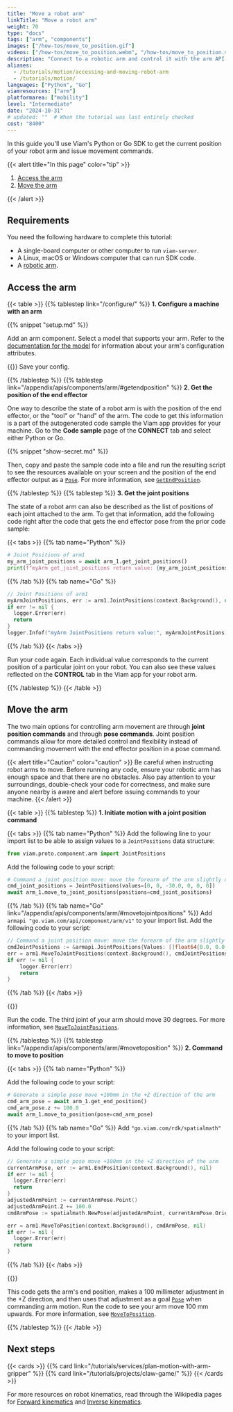 ```yaml
---
title: "Move a robot arm"
linkTitle: "Move a robot arm"
weight: 70
type: "docs"
tags: ["arm", "components"]
images: ["/how-tos/move_to_position.gif"]
videos: ["/how-tos/move_to_position.webm", "/how-tos/move_to_position.mp4"]
description: "Connect to a robotic arm and control it with the arm API."
aliases:
  - /tutorials/motion/accessing-and-moving-robot-arm
  - /tutorials/motion/
languages: ["Python", "Go"]
viamresources: ["arm"]
platformarea: ["mobility"]
level: "Intermediate"
date: "2024-10-31"
# updated: ""  # When the tutorial was last entirely checked
cost: "8400"
---
```


In this guide you'll use Viam's Python or Go SDK to get the current position of your robot arm and issue movement commands.

{{< alert title="In this page" color="tip" >}}

1. [Access the arm](#access-the-arm)
1. [Move the arm](#move-the-arm)

{{< /alert >}}

## Requirements

You need the following hardware to complete this tutorial:

- A single-board computer or other computer to run `viam-server`.
- A Linux, macOS or Windows computer that can run SDK code.
- A [robotic arm](/components/arm/).

## Access the arm

{{< table >}}
{{% tablestep link="/configure/" %}}
**1. Configure a machine with an arm**

{{% snippet "setup.md" %}}

Add an arm component.
Select a model that supports your arm. Refer to the [documentation for the model](/components/arm/#configuration) for information about your arm's configuration attributes.

{{<imgproc src="/how-tos/access-arm/config.png" resize="500x" class="fill aligncenter" style="width: 400px" declaredimensions=true alt="Configuration builder UI with a blank arm component">}}
Save your config.

{{% /tablestep %}}
{{% tablestep link="/appendix/apis/components/arm/#getendposition" %}}
**2. Get the position of the end effector**

One way to describe the state of a robot arm is with the position of the end effector, or the "tool" or "hand" of the arm.
The code to get this information is a part of the autogenerated code sample the Viam app provides for your machine.
Go to the **Code sample** page of the **CONNECT** tab and select either Python or Go.

{{% snippet "show-secret.md" %}}

Then, copy and paste the sample code into a file and run the resulting script to see the resources available on your screen and the position of the end effector output as a [`Pose`](/internals/orientation-vector/).
For more information, see [`GetEndPosition`](/appendix/apis/components/arm/#getendposition).

{{% /tablestep %}}
{{% tablestep %}}
**3. Get the joint positions**

The state of a robot arm can also be described as the list of positions of each joint attached to the arm.
To get that information, add the following code right after the code that gets the end effector pose from the prior code sample:

{{< tabs >}}
{{% tab name="Python" %}}

```python {class="line-numbers linkable-line-numbers"}
# Joint Positions of arm1
my_arm_joint_positions = await arm_1.get_joint_positions()
print(f"myArm get_joint_positions return value: {my_arm_joint_positions}")
```

{{% /tab %}}
{{% tab name="Go" %}}

```go {class="line-numbers linkable-line-numbers"}
// Joint Positions of arm1
myArmJointPositions, err := arm1.JointPositions(context.Background(), nil)
if err != nil {
  logger.Error(err)
  return
}
logger.Infof("myArm JointPositions return value:", myArmJointPositions)
```

{{% /tab %}}
{{< /tabs >}}

Run your code again.
Each individual value corresponds to the current position of a particular joint on your robot.
You can also see these values reflected on the **CONTROL** tab in the Viam app for your robot arm.

{{% /tablestep %}}
{{< /table >}}

## Move the arm

The two main options for controlling arm movement are through **joint position commands** and through **pose commands**.
Joint position commands allow for more detailed control and flexibility instead of commanding movement with the end effector position in a pose command.

{{< alert title="Caution" color="caution" >}}
Be careful when instructing robot arms to move.
Before running any code, ensure your robotic arm has enough space and that there are no obstacles.
Also pay attention to your surroundings, double-check your code for correctness, and make sure anyone nearby is aware and alert before issuing commands to your machine.
{{< /alert >}}

{{< table >}}
{{% tablestep %}}
**1. Initiate motion with a joint position command**

{{< tabs >}}
{{% tab name="Python" %}}
Add the following line to your import list to be able to assign values to a `JointPositions` data structure:

```python {class="line-numbers linkable-line-numbers"}
from viam.proto.component.arm import JointPositions
```

Add the following code to your script:

```python
# Command a joint position move: move the forearm of the arm slightly up
cmd_joint_positions = JointPositions(values=[0, 0, -30.0, 0, 0, 0])
await arm_1.move_to_joint_positions(positions=cmd_joint_positions)
```

{{% /tab %}}
{{% tab name="Go" link="/appendix/apis/components/arm/#movetojointpositions" %}}
Add `armapi "go.viam.com/api/component/arm/v1"` to your import list.
Add the following code to your script:

```go
// Command a joint position move: move the forearm of the arm slightly up
cmdJointPositions := &armapi.JointPositions{Values: []float64{0.0, 0.0, -30.0, 0.0, 0.0, 0.0}}
err = arm1.MoveToJointPositions(context.Background(), cmdJointPositions, nil)
if err != nil {
    logger.Error(err)
    return
}
```

{{% /tab %}}
{{< /tabs >}}

{{<gif webm_src="/how-tos/joint_positions.webm" mp4_src="/how-tos/joint_positions.mp4" alt="The robot arm moving through joint position commands" max-width="200px" class="alignleft">}}

Run the code.
The third joint of your arm should move 30 degrees.
For more information, see [`MoveToJointPositions`](/appendix/apis/components/arm/#movetojointpositions).

{{% /tablestep %}}
{{% tablestep link="/appendix/apis/components/arm/#movetoposition" %}}
**2. Command to move to position**

{{< tabs >}}
{{% tab name="Python" %}}

Add the following code to your script:

```python
# Generate a simple pose move +100mm in the +Z direction of the arm
cmd_arm_pose = await arm_1.get_end_position()
cmd_arm_pose.z += 100.0
await arm_1.move_to_position(pose=cmd_arm_pose)
```

{{% /tab %}}
{{% tab name="Go" %}}
Add `"go.viam.com/rdk/spatialmath"` to your import list.

Add the following code to your script:

```go
// Generate a simple pose move +100mm in the +Z direction of the arm
currentArmPose, err := arm1.EndPosition(context.Background(), nil)
if err != nil {
  logger.Error(err)
  return
}
adjustedArmPoint := currentArmPose.Point()
adjustedArmPoint.Z += 100.0
cmdArmPose := spatialmath.NewPose(adjustedArmPoint, currentArmPose.Orientation())

err = arm1.MoveToPosition(context.Background(), cmdArmPose, nil)
if err != nil {
  logger.Error(err)
  return
}
```

{{% /tab %}}
{{< /tabs >}}

{{<gif webm_src="/how-tos/move_to_position.webm" mp4_src="/how-tos/move_to_position.mp4" alt="A robot arm moving to a commanded position" max-width="200px" class="alignright">}}

This code gets the arm's end position, makes a 100 millimeter adjustment in the +Z direction, and then uses that adjustment as a goal [`Pose`](/internals/orientation-vector/) when commanding arm motion.
Run the code to see your arm move 100 mm upwards.
For more information, see [`MoveToPosition`](/appendix/apis/components/arm/#movetoposition).

{{% /tablestep %}}
{{< /table >}}

## Next steps

{{< cards >}}
{{% card link="/tutorials/services/plan-motion-with-arm-gripper" %}}
{{% card link="/tutorials/projects/claw-game/" %}}
{{< /cards >}}

For more resources on robot kinematics, read through the Wikipedia pages for [Forward kinematics](https://en.wikipedia.org/wiki/Forward_kinematics) and [Inverse kinematics](https://en.wikipedia.org/wiki/Inverse_kinematics).
